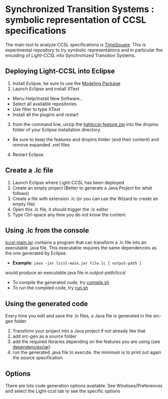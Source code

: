 # Synchronized Transition Systems : symbolic representation of CCSL specifications 
The main tool to analyze CCSL specifications is [TimeSquare](https://timesquare.inria.fr). This is experimental repository to try symbolic representations and in particular the encoding of *Light-CCSL* into Synchronized Transition Systems.  

## Deploying Light-CCSL into Eclipse
1. Install Eclipse, be sure to use the [Modeling Package](https://www.eclipse.org/downloads/packages/release/2020-09/r/eclipse-modeling-tools)
2. Launch Eclipse and install XText
  - Menu Help/Install New Software...
  - Select all available repositories
  - Use filter to type XText
  - Install all the plugins and restart
3. from the command line, unzip the [lightccsl-feature.zip](dependencies/lightccsl-feature.zip) into the dropins folder of your Eclipse installation directory.
  - Be sure to keep the features and dropins folder (and their content) and remove expanded .xml files
4. Restart Eclipse

## Create a .lc file
1. Launch Eclipse where Light-CCSL has been deployed
2. Create an empty project (Better to generate a Java Project for what follows)
3. Create a file with extension .lc (or you can use the Wizard to create an empty file)
4. Open this .lc file, it should trigger the .lc editor
5. Type Ctrl-space any time you do not know the content

## Using .lc from the console

[lccsl-main.jar](dependencies/jar/lccsl-main.jar) contains a program that can transform a .lc file into an executable .java file. This executable requires the same dependencies as the one generated by Eclipse.

- **Example:** `java -jar lccsl-main.jar file.lc [ output-path ]`

would produce an executable java file in *output-path/lccsl*

- To compile the generated code, try [compile.sh](dependencies/jar/src-gen/compile.sh)
- To run the compiled code, try [run.sh](dependencies/jar/src-gen/run.sh)

## Using the generated code

Every time you edit and save the .lc files, a Java file is generated in the src-gen folder
1. Transform your project into a Java project if not already like that
2. add src-gen as a source folder
3. add the required libraries depending on the features you are using (see [dependencies/jar](dependencies/jar))
4. run the generated .java file to execute. the minimum is to print out again the source specification

## Options
There are lots code generation options available. See Windows/Preferences and select the Light-ccsl tab to see the specific options

